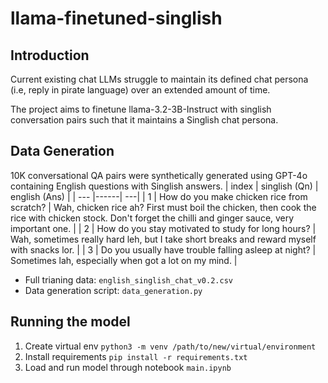 # llama-finetuned-singlish

## Introduction
Current existing chat LLMs struggle to maintain its defined chat persona (i.e, reply in pirate language) over an extended amount of time.

The project aims to finetune llama-3.2-3B-Instruct with singlish conversation pairs such that it maintains a Singlish chat persona.

## Data Generation
10K conversational QA pairs were synthetically generated using GPT-4o containing English questions with Singlish answers.
| index | singlish (Qn) | english (Ans) |
| --- |------| ---|
| 1 | How do you make chicken rice from scratch? | Wah, chicken rice ah? First must boil the chicken, then cook the rice with chicken stock. Don't forget the chilli and ginger sauce, very important one. |
| 2 | How do you stay motivated to study for long hours? | Wah, sometimes really hard leh, but I take short breaks and reward myself with snacks lor. |
| 3 | Do you usually have trouble falling asleep at night? | Sometimes lah, especially when got a lot on my mind. |

- Full trianing data: `english_singlish_chat_v0.2.csv`
- Data generation script: `data_generation.py`


## Running the model
1. Create virtual env `python3 -m venv /path/to/new/virtual/environment`
2. Install requirements `pip install -r requirements.txt`
3. Load and run model through notebook `main.ipynb`
